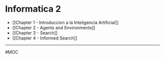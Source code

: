# Informatica 2
- [[Chapter 1 - Introduccion a la Inteligencia Artificial]]
- [[Chapter 2 - Agents and Environments]]
- [[Chapter 3 - Search]]
- [[Chapter 4 - Informed Search]]

---
#MOC 